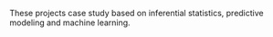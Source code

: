 These projects case study based on inferential statistics, predictive modeling and machine learning.
